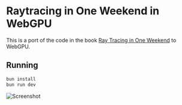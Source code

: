 # Raytracing in One Weekend in WebGPU

This is a port of the code in the book [Ray Tracing in One Weekend](https://raytracing.github.io/books/RayTracingInOneWeekend.html) to WebGPU.

## Running
```sh
bun install
bun run dev
```

![Screenshot](https://github.com/azillion/raytracing-in-one-weekend/ray_traced.png)
